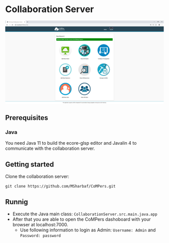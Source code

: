 # Collaboration Server

![CoMPers Collaboration Server](images/ServerOverview.PNG)

## Prerequisites

### Java
You need Java 11 to build the ecore-glsp editor and Javalin 4 to communicate with the collaboration server.

## Getting started

Clone the collaboration server:

    git clone https://github.com/MSharbaf/CoMPers.git


## Runnig
  * Execute the Java main class: `CollaborationServer.src.main.java.app` 
  * After that you are able to open the CoMPers dashoboard with your browser at localhost:7000.
    - Use following information to login as Admin: `Username: Admin` and `Password: password`

